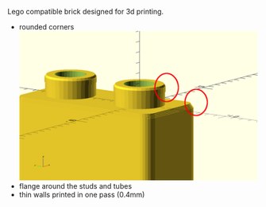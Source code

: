 

Lego compatible brick designed for 3d printing.

* rounded corners
![brick](material/brick-top.png)
* flange around the studs and tubes
* thin walls printed in one pass (0.4mm)
